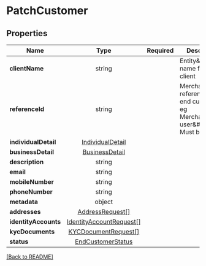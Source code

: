 # PatchCustomer



## Properties

| Name | Type | Required | Description | Examples |
|------------|:-------------:|:-------------:|-------------|:-------------:|
| **clientName** |string |  | Entity\&#39;s name for this client | | |
| **referenceId** |string |  | Merchant\&#39;s reference of this end customer, eg Merchant\&#39;s user\&#39;s id. Must be unique. | | |
| **individualDetail** |[IndividualDetail](IndividualDetail.md) |  |  | | |
| **businessDetail** |[BusinessDetail](BusinessDetail.md) |  |  | | |
| **description** |string |  |  | | |
| **email** |string |  |  | | |
| **mobileNumber** |string |  |  | | |
| **phoneNumber** |string |  |  | | |
| **metadata** |object |  |  | | |
| **addresses** |[AddressRequest[]](AddressRequest.md) |  |  | | |
| **identityAccounts** |[IdentityAccountRequest[]](IdentityAccountRequest.md) |  |  | | |
| **kycDocuments** |[KYCDocumentRequest[]](KYCDocumentRequest.md) |  |  | | |
| **status** |[EndCustomerStatus](EndCustomerStatus.md) |  |  | | |



[[Back to README]](../../README.md)